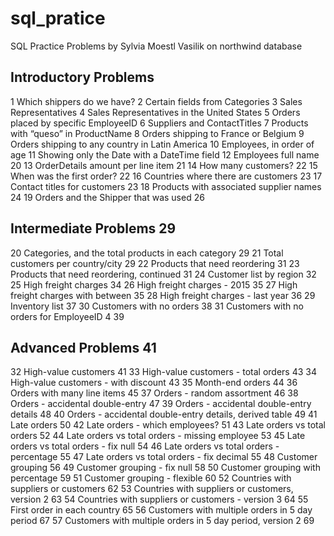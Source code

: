 # sql_pratice

SQL Practice Problems by Sylvia Moestl Vasilik
on northwind database

## Introductory Problems  
1 Which shippers do we have?
2 Certain fields from Categories
3 Sales Representatives
4 Sales Representatives in the United States
5 Orders placed by specific EmployeeID
6 Suppliers and ContactTitles
7 Products with “queso” in ProductName
8 Orders shipping to France or Belgium
9 Orders shipping to any country in Latin America
10 Employees, in order of age
11 Showing only the Date with a DateTime field 
12 Employees full name  20 
13 OrderDetails amount per line item  21 
14 How many customers?  22 
15 When was the first order?  22 
16 Countries where there are customers  23 
17 Contact titles for customers  23 
18 Products with associated supplier names  24 
19 Orders and the Shipper that was used  26 
## Intermediate Problems  29 
20 Categories, and the total products in each category  29 
21 Total customers per country/city  29 
22 Products that need reordering 31 
23 Products that need reordering, continued  31 
24 Customer list by region  32 
25 High freight charges  34 
26 High freight charges - 2015 35 
27 High freight charges with between  35 
28 High freight charges - last year  36 
29 Inventory list  37 
30 Customers with no orders  38 
31 Customers with no orders for EmployeeID 4  39 
## Advanced Problems  41 
32 High-value customers  41 
33 High-value customers - total orders  43 
34 High-value customers - with discount  43 
35 Month-end orders  44 
36 Orders with many line items  45 
37 Orders - random assortment  46 
38 Orders - accidental double-entry  47 
39 Orders - accidental double-entry details 48 
40 Orders - accidental double-entry details, derived table  49 
41 Late orders  50 
42 Late orders - which employees?  51 
43 Late orders vs total orders  52
44 Late orders vs total orders - missing employee  53 
45 Late orders vs total orders - fix null  54 
46 Late orders vs total orders - percentage  55 
47 Late orders vs total orders - fix decimal  55 
48 Customer grouping  56 
49 Customer grouping - fix null  58 
50 Customer grouping with percentage  59 
51 Customer grouping - flexible  60 
52 Countries with suppliers or customers  62
53 Countries with suppliers or customers, version 2  63 
54 Countries with suppliers or customers - version 3  64 
55 First order in each country  65 
56 Customers with multiple orders in 5 day period  67 
57 Customers with multiple orders in 5 day period, version 2  69 
